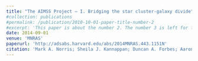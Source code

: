```yaml
---
title: "The AIMSS Project – I. Bridging the star cluster-galaxy divide"
#collection: publications
#permalink: /publication/2010-10-01-paper-title-number-2
#excerpt: 'This paper is about the number 2. The number 3 is left for future work.'
date: 2014-09-01
venue: 'MNRAS'
paperurl: 'http://adsabs.harvard.edu/abs/2014MNRAS.443.1151N'
citation: 'Mark A. Norris; Sheila J. Kannappan; Duncan A. Forbes; Aaron J. Romanowsky; Jean P. Brodie; Favio Raúl Faifer; Avon Huxor; Claudia Maraston; Amanda J. Moffett; Samantha J. Penny; Vincenzo Pota; Analía Smith-Castelli; Jay Strader; David Bradley; Kathleen D. Eckert; Dora Fohring; JoEllen McBride; David V. Stark; and Ovidiu Vaduvescu. MNRAS, Volume 443, Issue 2, p.1151-1172 (2014)'
---
```


